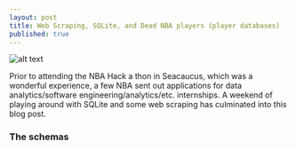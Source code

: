 ```yaml
---
layout: post
title: Web Scraping, SQLite, and Dead NBA players (player databases)
published: true
---
```


![alt text](https://raymondhfeng.github.io/images/nba-hackathon.jpeg "Fun times at the 2019 NBA Hack a thon")

Prior to attending the NBA Hack a thon in Seacaucus, which was a wonderful experience, a few NBA sent out applications for data analytics/software engineering/analytics/etc. internships. A weekend of playing around with SQLite and some web scraping has culminated into this blog post. 

<h3>The schemas</h3>

